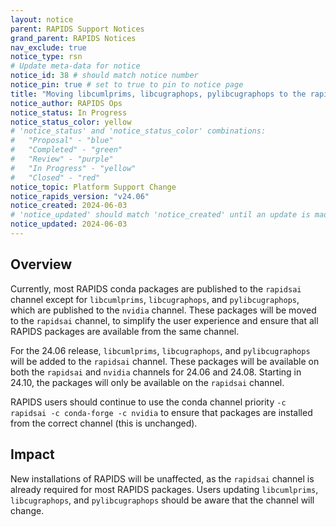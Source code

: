 ```yaml
---
layout: notice
parent: RAPIDS Support Notices
grand_parent: RAPIDS Notices
nav_exclude: true
notice_type: rsn
# Update meta-data for notice
notice_id: 38 # should match notice number
notice_pin: true # set to true to pin to notice page
title: "Moving libcumlprims, libcugraphops, pylibcugraphops to the rapidsai channel"
notice_author: RAPIDS Ops
notice_status: In Progress
notice_status_color: yellow
# 'notice_status' and 'notice_status_color' combinations:
#   "Proposal" - "blue"
#   "Completed" - "green"
#   "Review" - "purple"
#   "In Progress" - "yellow"
#   "Closed" - "red"
notice_topic: Platform Support Change
notice_rapids_version: "v24.06"
notice_created: 2024-06-03
# 'notice_updated' should match 'notice_created' until an update is made
notice_updated: 2024-06-03
---
```


## Overview

Currently, most RAPIDS conda packages are published to the `rapidsai` channel except for `libcumlprims`, `libcugraphops`, and `pylibcugraphops`, which are published to the `nvidia` channel.
These packages will be moved to the `rapidsai` channel, to simplify the user experience and ensure that all RAPIDS packages are available from the same channel.

For the 24.06 release, `libcumlprims`, `libcugraphops`, and `pylibcugraphops` will be added to the `rapidsai` channel.
These packages will be available on both the `rapidsai` and `nvidia` channels for 24.06 and 24.08.
Starting in 24.10, the packages will only be available on the `rapidsai` channel.

RAPIDS users should continue to use the conda channel priority `-c rapidsai -c conda-forge -c nvidia` to ensure that packages are installed from the correct channel (this is unchanged).

## Impact

New installations of RAPIDS will be unaffected, as the `rapidsai` channel is already required for most RAPIDS packages.
Users updating `libcumlprims`, `libcugraphops`, and `pylibcugraphops` should be aware that the channel will change.